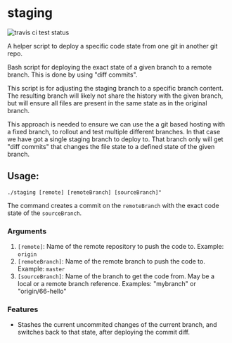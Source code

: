 # staging

![travis ci test status](https://api.travis-ci.org/derhasi/staging.svg)

A helper script to deploy a specific code state from one git in another git repo.

Bash script for deploying the exact state of a given branch to a remote branch. This is done by using "diff commits".

This script is for adjusting the staging branch to a specific branch content.
The resulting branch will likely not share the history with the given branch,
but will ensure all files are present in the same state as in the original
branch.

This approach is needed to ensure we can use the a git based hosting with a
fixed branch, to rollout and test multiple different branches. In that case
we have got a single staging branch to deploy to. That branch only will get
"diff commits" that changes the file state to a defined state of the given
branch.

## Usage:

```
./staging [remote] [remoteBranch] [sourceBranch]"
```

The command creates a commit on the `remoteBranch` with the exact code state of the `sourceBranch`.

### Arguments

1. `[remote]`: Name of the remote repository to push the code to. Example: `origin`
2. `[remoteBranch]`: Name of the remote branch to push the code to. Example: `master`
3. `[sourceBranch]`: Name of the branch to get the code from. May be a local or a remote branch reference.
   Examples: "mybranch" or "origin/66-hello"

### Features

* Stashes the current uncommited changes of the current branch, and switches back to that state, after deploying the
  commit diff.
